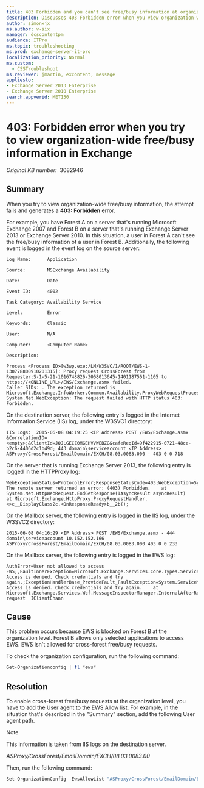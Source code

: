 ```yaml
---
title: 403 Forbidden and you can't see free/busy information at organization level
description: Discusses 403 Forbidden error when you view organization-wide free/busy information.
author: simonxjx
ms.author: v-six
manager: dcscontentpm
audience: ITPro
ms.topic: troubleshooting
ms.prod: exchange-server-it-pro
localization_priority: Normal
ms.custom: 
  - CSSTroubleshoot
ms.reviewer: jmartin, excontent, message
appliesto:
- Exchange Server 2013 Enterprise
- Exchange Server 2010 Enterprise
search.appverid: MET150
---
```

# 403: Forbidden error when you try to view organization-wide free/busy information in Exchange

_Original KB number:_ &nbsp;3082946

## Summary

When you try to view organization-wide free/busy information, the attempt fails and generates a **403: Forbidden** error.

For example, you have Forest A on a server that's running Microsoft Exchange 2007 and Forest B on a server that's running Exchange Server 2013 or Exchange Server 2010. In this situation, a user in Forest A can't see the free/busy information of a user in Forest B. Additionally, the following event is logged in the event log on the source server:

```console
Log Name:      Application

Source:        MSExchange Availability

Date:          Date

Event ID:      4002

Task Category: Availability Service

Level:         Error

Keywords:      Classic

User:          N/A

Computer:      <Computer Name>

Description:

Process <Process ID>[w3wp.exe:/LM/W3SVC/1/ROOT/EWS-1-130778800910201315]: Proxy request CrossForest from
Requester:S-1-5-21-1016748826-3068013645-1401187561-1105 to https://<ONLINE_URL>/EWS/Exchange.asmx failed.
Caller SIDs: . The exception returned is Microsoft.Exchange.InfoWorker.Common.Availability.ProxyWebRequestProcessingException:
System.Net.WebException: The request failed with HTTP status 403: Forbidden.
```

On the destination server, the following entry is logged in the Internet Information Service (IIS) log, under the W3SVC1 directory:

```console
IIS Logs:  2015-06-08 04:19:25 <IP Address> POST /EWS/Exchange.asmx &CorrelationID=<empty>;&ClientId=JQJLGECZ0MGEHVVWEBZG&cafeReqId=9f422915-0721-48ce-b2c6-4406d2c1b49d; 443 domain\serviceaccount <IP Address> ASProxy/CrossForest/EmailDomain/EXCH/08.03.0083.000 - 403 0 0 718
```

On the server that is running Exchange Server 2013, the following entry is logged in the HTTPProxy log:

```console
WebExceptionStatus=ProtocolError;ResponseStatusCode=403;WebException=System.Net.WebException: The remote server returned an error: (403) Forbidden.    at System.Net.HttpWebRequest.EndGetResponse(IAsyncResult asyncResult)    at Microsoft.Exchange.HttpProxy.ProxyRequestHandler.<>c__DisplayClass2c.<OnResponseReady>b__2b();
```

On the Mailbox server, the following entry is logged in the IIS log, under the W3SVC2 directory:

```console
2015-06-08 04:16:29 <IP Address> POST /EWS/Exchange.asmx - 444 domain\serviceaccount 10.152.152.166 ASProxy/CrossForest/EmailDomain/EXCH/08.03.0083.000 403 0 0 233
```

On the Mailbox server, the following entry is logged in the EWS log:

```console
AuthError=User not allowed to access EWS;,FaultInnerException=Microsoft.Exchange.Services.Core.Types.ServiceAccessDeniedException: Access is denied. Check credentials and try again.;ExceptionHandlerBase_ProvideFault_FaultException=System.ServiceModel.FaultException: Access is denied. Check credentials and try again.    at Microsoft.Exchange.Services.Wcf.MessageInspectorManager.InternalAfterReceiveRequest(Message& request  IClientChann
```

## Cause

This problem occurs because EWS is blocked on Forest B at the organization level. Forest B allows only selected applications to access EWS. EWS isn't allowed for cross-forest free/busy requests.

To check the organization configuration, run the following command:

```powershell
Get-Organizationconfig | fl *ews*
```  

## Resolution

To enable cross-forest free/busy requests at the organization level, you have to add the User agent to the EWS Allow list. For example, in the situation that's described in the "Summary" section, add the following User agent path.

> [!NOTE]
> This information is taken from IIS logs on the destination server.

*ASProxy/CrossForest/EmailDomain/EXCH/08.03.0083.00*

Then, run the following command:

```powershell
Set-OrganizationConfig -EwsAllowList "ASProxy/CrossForest/EmailDomain/EXCH/08.03.0083.000","TestApp","app1"
```
